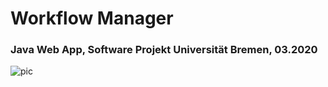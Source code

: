 # Workflow Manager
### Java Web App, Software Projekt Universität Bremen, 03.2020

![pic](https://raw.githubusercontent.com/rokemHB/workflow_manager/master/docs/Datenmodell.png)


